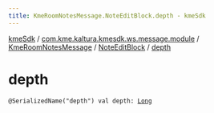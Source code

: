 ```yaml
---
title: KmeRoomNotesMessage.NoteEditBlock.depth - kmeSdk
---
```


[kmeSdk](../../../index.html) / [com.kme.kaltura.kmesdk.ws.message.module](../../index.html) / [KmeRoomNotesMessage](../index.html) / [NoteEditBlock](index.html) / [depth](./depth.html)

# depth

`@SerializedName("depth") val depth: `[`Long`](https://kotlinlang.org/api/latest/jvm/stdlib/kotlin/-long/index.html)